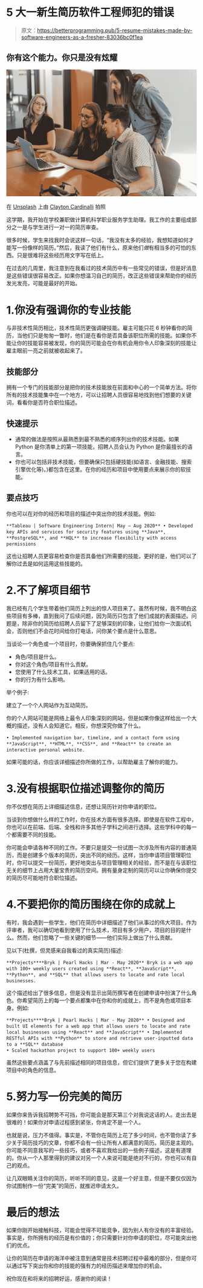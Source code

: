 # 5 大一新生简历软件工程师犯的错误

> 原文：<https://betterprogramming.pub/5-resume-mistakes-made-by-software-engineers-as-a-fresher-83036bc0f1ea>

## 你有这个能力。你只是没有炫耀

![](img/4e2858e67ae5bc6395186ef3cc7b2504.png)

在 [Unsplash](https://unsplash.com?utm_source=medium&utm_medium=referral) 上由 [Clayton Cardinalli](https://unsplash.com/@clayton_cardinalli?utm_source=medium&utm_medium=referral) 拍照

这学期，我开始在学校兼职做计算机科学职业服务学生助理。我工作的主要组成部分之一是与学生进行一对一的简历审查。

很多时候，学生来找我时会说这样一句话，“我没有太多的经验，我想知道如何才能写一份像样的简历。”然后，我读了他们有什么，原来他们*做*有相当多的可怕的东西。只是很难将这些经历用文字写在纸上。

在过去的几周里，我注意到在我看过的技术简历中有一些常见的错误，但是好消息是这些错误很容易改正。如果你想温习自己的简历，改正这些错误来帮助你的经历发光发亮，可能是最好的开始。

# 1.你没有强调你的专业技能

与非技术性简历相比，技术性简历更强调硬技能。雇主可能只花 6 秒钟看你的简历，当他们只是匆匆一瞥时，他们是在看你是否具备该职位所需的技能。如果你不能让你的技能容易被发现，你的简历可能会在你有机会用你令人印象深刻的技能让雇主眼前一亮之前就被收起来了。

## 技能部分

拥有一个专门的技能部分是把你的技术技能放在前面和中心的一个简单方法。将你所有的技术技能集中在一个地方，可以让招聘人员很容易地找到他们想要的关键词，看看你是否符合职位描述。

## **快速提示**

*   通常的做法是按照从最熟悉到最不熟悉的顺序列出你的技术技能。如果 Python 是你清单上的第一项技能，招聘人员会认为 Python 是你最擅长的语言。
*   你也可以包括非技术技能，但要确保只包括硬技能(如语言、金融技能、搜索引擎优化等)。)都包含在这里。在你的经历和项目中使用要点来展示你的软技能。

## 要点技巧

你也可以在对你的经历和项目的描述中突出你的技术技能。例如:

```
**Tableau | Software Engineering Intern| May — Aug 2020** • Developed key APIs and services for security features using **Java**, **PostgreSQL**, and **HQL** to increase flexibility with access permissions
```

这也让招聘人员更容易检查你是否具备他们所需要的技能，更好的是，他们可以了解你过去是如何运用这些技能的。

# 2.不了解项目细节

我已经有几个学生带着他们简历上列出的惊人项目来了。虽然有时候，我不明白这些项目有多棒，直到我问了后续问题，因为简历只包含了他们成就的表面描述。问题是，除非你的简历给招聘人员留下了足够深刻的印象，让他们给你一次面试机会，否则他们不会花时间给你打电话，问你某个要点是什么意思。

当谈论一个角色或一个项目时，你要确保抓住几个要点:

*   角色/项目是什么。
*   你对这个角色/项目有什么贡献。
*   您使用了什么技术工具，如果适用的话。
*   你的行为有什么影响。

举个例子:

建立了一个个人网站作为互动简历。

你的个人网站可能是网络上最令人印象深刻的网站，但是如果你像这样给出一个大概的描述，没有人会知道它。相反，你想深究你做了什么。

```
• Implemented navigation bar, timeline, and a contact form using **JavaScript**, **HTML**, **CSS**, and **React** to create an interactive personal website.
```

如果可能的话，你应该详细描述你所做的工作，以帮助雇主了解你的能力。

# 3.没有根据职位描述调整你的简历

你不仅想在简历上详细描述信息，还想让简历针对你申请的职位。

当谈到你想做什么样的工作时，你在技术方面有很多选择。即使是在软件工程中，你也可以在前端、后端、全栈和许多其他子学科之间进行选择。这些学科中的每一个都需要不同的技能。

你可能会申请各种不同的工作。不要只是提交一份试图一次涉及所有内容的普通简历，而是创建多个版本的简历，突出不同的经历。这样，当你申请项目管理职位时，你可以提交一份简历，更好地突出与项目管理相关的经验，而不是在与该职位无关的细节上占用大量宝贵的简历空间。拥有量身定制的简历可以让你确保你提交的简历尽可能地符合职位描述。

# 4.不要把你的简历围绕在你的成就上

有时，我会遇到一些学生，他们在简历中详细描述了他们从事过的伟大项目。作为评审者，我可以确切地看到使用了什么技术，项目有多少用户，项目的目的是什么。然而，他们忽略了一些关键的细节——他们实际上做出了什么贡献。

见以下(杜撰，但灵感来自我看过的真实简历)描述:

```
**Projects****Bryk | Pearl Hacks | Mar - May 2020** Bryk is a web app with 100+ weekly users created using **React**, **JavaScript**, **Python**, and **SQL** that allows users to locate and rate local businesses.
```

这个描述给出了很多信息，但是没有显示出简历撰写者在创建申请中扮演了什么角色。你希望简历上的每一个要点都集中在你和你的成就上，而不是角色或项目本身。例如:

```
**Projects****Bryk | Pearl Hacks | Mar - May 2020** • Designed and built UI elements for a web app that allows users to locate and rate local businesses using **React** and **JavaScript** • Implemented RESTful APIs with **Python** to store and retrieve user-inputted data to a **SQL** database
• Scaled hackathon project to support 100+ weekly users
```

虽然这些要点涵盖了与先前描述相同的项目信息，但它们提供了更多关于您在构建项目中的角色的信息。

# 5.努力写一份完美的简历

如果你来告诉我招聘势不可挡，你可能会是那天第三个对我说这话的人。走出去是很难的！如果你对申请过程感到紧张，你肯定不是一个人。

也就是说，压力不值得。事实是，不管你在简历上花了多少时间，也不管你读了多少关于简历技巧的文章，你都不会有一份让所有人都满意的简历。简历是主观的。你可能不同意我写的一些技巧，或者不喜欢我给出的一些例子描述，这是有道理的。你从一个人那里得到的建议对另一个人来说可能是绝对不行的，你也可以有自己的观点。

让几双眼睛关注你的简历，听听不同的意见，这是一个好主意，但是不要仅仅因为你试图制作一份“完美”的简历，就推迟申请太久。

# 最后的想法

如果你刚开始接触科技，可能会觉得不可能竞争，因为别人有你没有的丰富经验。事实是，你所拥有的经历是有价值的；你只需要针对你申请的职位，尽可能突出他们的优点。

让你的简历在申请的海洋中被注意到通常是技术招聘过程中最难的部分，但是你可以通过写下突出你和你的技能的强有力的经历描述来增加你的机会。

祝你现在和将来的招聘好运，感谢你的阅读！
